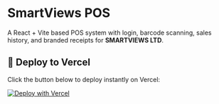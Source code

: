 # SmartViews POS

A React + Vite based POS system with login, barcode scanning, sales history, and branded receipts for **SMARTVIEWS LTD**.

## 🚀 Deploy to Vercel
Click the button below to deploy instantly on Vercel:

[![Deploy with Vercel](https://vercel.com/button)](https://vercel.com/new/clone?repository-url=https://github.com/HTL-Codes/smartviews-pos&project-name=smartviews-pos&repo-name=smartviews-pos)
